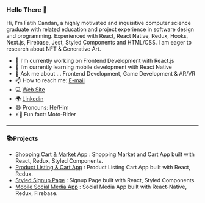### Hello There 🐾

Hi, I'm Fatih Candan, a highly motivated and inquisitive computer science graduate with related education and project experience in software design and programming. Experienced with React, React Native, Redux, Hooks, Next.js, Firebase, Jest, Styled Components and HTML/CSS. I am eager to research about NFT & Generative Art.


- 🔭 I'm currently working on Frontend Development with React.js
- 🌱 I’m currently learning mobile development with React Native
- 💬 Ask me about ... Frontend Development, Game Development & AR/VR
- 📫 How to reach me: [E-mail](mfatihcandan@gmail.com)
- 💻 [Web Site](www.mfatihcandan.com)
- 🌍 [Linkedin](https://www.linkedin.com/in/mfcandan)
- 😄 Pronouns: He/Him
- ⚡🍺 Fun fact: Moto-Rider 


---

### 📚Projects

- [Shopping Cart & Market App](https://github.com/mfcandan/react-shop-app) : Shopping Market and Cart App built with React, Redux, Styled Components. 
- [Product Listing & Cart App](https://github.com/mfcandan/redux-shoppingcart-app) : Product Listing Cart App built with React, Redux.  
- [Styled Signup Page](https://github.com/mfcandan/react-signup-styled) : Signup Page built with React, Styled Components.  
- [Mobile Social Media App](https://github.com/mfcandan/reactnative-instagram-clone) : Social Media App built with React-Native, Redux, Firebase.  



